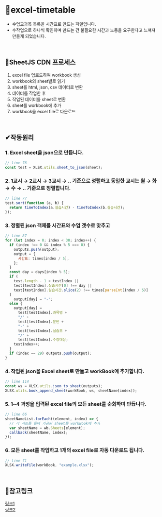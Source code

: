 # 📝excel-timetable
- 수업교과목 목록을 시간표로 만드는 파일입니다.
- 수작업으로 하나씩 확인하며 만드는 건 불필요한 시간과 노동을 요구한다고 느껴져 만들게 되었습니다.

<br>

## 📌SheetJS CDN 프로세스
1. excel file 업로드하여 workbook 생성
1. workbook의 sheet별로 읽기
2. sheet를 html, json, csv 데이터로 변환
3. 데이터를 작업한 후
4. 작업된 데이터를 sheet로 변환
5. sheet를 workbook에 추가
6. workbook을 excel file로 다운로드

<br>

## ✔작동원리
### 1. Excel sheet을 json으로 만듭니다.
``` js
// line 76
const test = XLSX.utils.sheet_to_json(sheet);
```
### 2. 1교시 → 2교시 → 3교시 → .. 기준으로 정렬하고 동일한 교시는 월 → 화 → 수 → .. 기준으로 정렬합니다.
``` js
// line 77
test.sort(function (a, b) {
  return timeToIndex(a.실습시간) - timeToIndex(b.실습시간);
});
```
### 3. 정렬된 json 객체를 시간표와 수업 갯수로 맞추고
``` js
// line 87
for (let index = 0; index < 30; index++) {
  if (index !== 0 && index % 5 === 0) {
    outputs.push(output);
    output = {
      시간표: times[index / 5],
    };
  }
  const day = days[index % 5];
  if (
    test.length - 1 < testIndex ||
    test[testIndex].실습시간[0] !== day ||
    test[testIndex].실습시간.slice(2) !== times[parseInt(index / 5)]
  )
    output[day] = "-";
  else {
    output[day] =
      test[testIndex].과목명 +
      "/" +
      test[testIndex].분반 +
      "-" +
      test[testIndex].실습조 +
      "/" +
      test[testIndex].수강대상;
    testIndex++;
  }
  if (index == 29) outputs.push(output);
}
```
### 4. 작업된 json을 Excel sheet로 만들고 workBook에 추가합니다.
``` js
// line 114
const ws = XLSX.utils.json_to_sheet(outputs);
XLSX.utils.book_append_sheet(workBook, ws, sheetName[index]);
```
### 5. 1~4 과정을 입력된 excel file의 모든 sheet를 순회하며 만듭니다.
``` js
// line 66
sheetNameList.forEach((element, index) => {
  // 각 시트를 돌며 가공된 sheet를 workBook에 추가
  var sheetName = wb.Sheets[element];
  callback(sheetName, index);
});
```
### 6. 모든 sheet를 작업하고 1개의 excel file로 자동 다운로드 됩니다.
``` js
// line 71
XLSX.writeFile(workBook, "example.xlsx");
```

<br>

## 🔗참고링크
[링크1](https://eblo.tistory.com/83)
<br>
[링크2](https://ichi.pro/ko/xlsxleul-sayonghayeo-node-jseseo-excel-pail-ilg-gi-sseugi-188091786395828)
